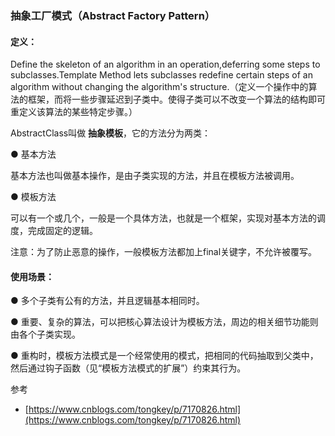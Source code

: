 ### 抽象工厂模式（Abstract Factory Pattern）

#### **定义：**

Define the skeleton of an algorithm in an operation,deferring some steps to subclasses.Template Method lets subclasses redefine certain steps of an algorithm without changing the algorithm's structure.（定义一个操作中的算法的框架，而将一些步骤延迟到子类中。使得子类可以不改变一个算法的结构即可重定义该算法的某些特定步骤。）

AbstractClass叫做 **抽象模板**，它的方法分为两类：

● 基本方法

基本方法也叫做基本操作，是由子类实现的方法，并且在模板方法被调用。

● 模板方法

可以有一个或几个，一般是一个具体方法，也就是一个框架，实现对基本方法的调度，完成固定的逻辑。

注意：为了防止恶意的操作，一般模板方法都加上final关键字，不允许被覆写。

#### **使用场景：**

● 多个子类有公有的方法，并且逻辑基本相同时。

● 重要、复杂的算法，可以把核心算法设计为模板方法，周边的相关细节功能则由各个子类实现。

● 重构时，模板方法模式是一个经常使用的模式，把相同的代码抽取到父类中，然后通过钩子函数（见“模板方法模式的扩展”）约束其行为。



参考

* [https://www.cnblogs.com/tongkey/p/7170826.html](https://www.cnblogs.com/tongkey/p/7170826.html)



